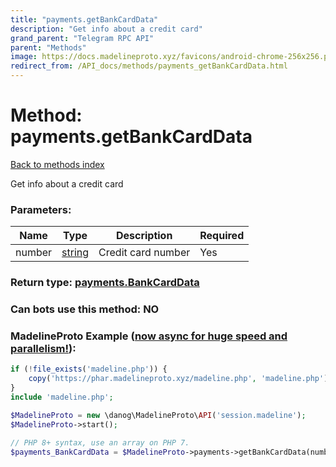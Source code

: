 ```yaml
---
title: "payments.getBankCardData"
description: "Get info about a credit card"
grand_parent: "Telegram RPC API"
parent: "Methods"
image: https://docs.madelineproto.xyz/favicons/android-chrome-256x256.png
redirect_from: /API_docs/methods/payments_getBankCardData.html
---
```

# Method: payments.getBankCardData
[Back to methods index](index.html)



Get info about a credit card

### Parameters:

| Name     |    Type       | Description | Required |
|----------|---------------|-------------|----------|
|number|[string](/API_docs/types/string.html) | Credit card number | Yes|


### Return type: [payments.BankCardData](/API_docs/types/payments.BankCardData.html)

### Can bots use this method: **NO**


### MadelineProto Example ([now async for huge speed and parallelism!](https://docs.madelineproto.xyz/docs/ASYNC.html)):


```php
if (!file_exists('madeline.php')) {
    copy('https://phar.madelineproto.xyz/madeline.php', 'madeline.php');
}
include 'madeline.php';

$MadelineProto = new \danog\MadelineProto\API('session.madeline');
$MadelineProto->start();

// PHP 8+ syntax, use an array on PHP 7.
$payments_BankCardData = $MadelineProto->payments->getBankCardData(number: 'string', );
```

